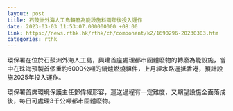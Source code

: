 ```yaml
---
layout: post
title: 石鼓洲外海人工島轉廢為能設施料兩年後投入運作
date: 2023-03-03 11:53:07.000000000 +08:00
link: https://news.rthk.hk/rthk/ch/component/k2/1690296-20230303.htm
categories: rthk
---
```


環保署在位於石鼓洲外海人工島，興建首座處理都市固體廢物的轉廢為能設施，當中在珠海預製首個重約6000公噸的鍋爐燃燒組件，上月經水路運抵香港，預計設施2025年投入運作。

環保署首席環境保護主任鄧偉權形容，運送過程有一定難度，又期望設施全面落成後，每日可處理3千公噸都市固體廢物。
